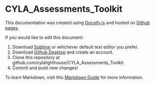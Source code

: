 # CYLA_Assessments_Toolkit

This documentation was created using [Docsify.js](https://docsify.js.org/#/) and hosted on [Github pages](https://pages.github.com/).

If you would like to edit this document:

1. Download [Sublime](https://www.sublimetext.com/) or whichever default text editor you prefer.
2. Download [Github Desktop](https://desktop.github.com/) and create an account.
3. Clone this repository at github.com/cylalighthouse/CYLA_Assessments_Toolkit
4. Commit and push new changes!


To learn Markdown, visit this [Markdown Guide](https://www.markdownguide.org/basic-syntax/) for more information.
